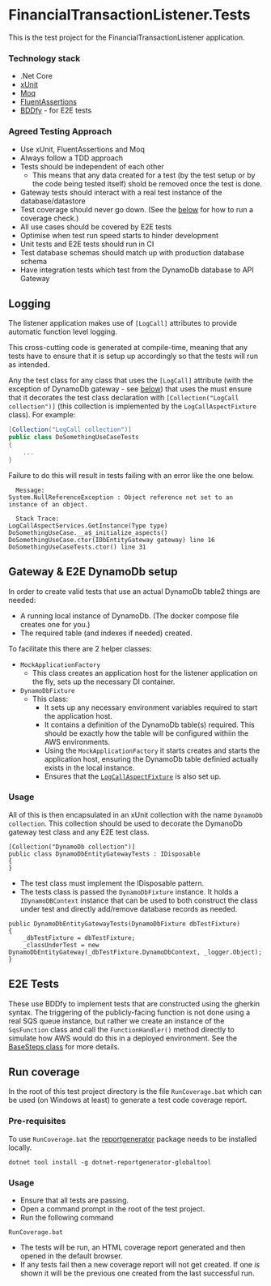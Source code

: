 # FinancialTransactionListener.Tests

This is the test project for the FinancialTransactionListener application.

### Technology stack

- .Net Core
- [xUnit](https://xunit.net/)
- [Moq](https://github.com/Moq/moq4/wiki/Quickstart)
- [FluentAssertions](https://fluentassertions.com/introduction)
- [BDDfy](https://github.com/TestStack/TestStack.BDDfy) - for E2E tests

### Agreed Testing Approach
- Use xUnit, FluentAssertions and Moq
- Always follow a TDD approach
- Tests should be independent of each other
  - This means that any data created for a test (by the test setup or by the code being tested itself) shold be removed once the test is done.
- Gateway tests should interact with a real test instance of the database/datastore
- Test coverage should never go down. (See the [below](#run-coverage) for how to run a coverage check.)
- All use cases should be covered by E2E tests
- Optimise when test run speed starts to hinder development
- Unit tests and E2E tests should run in CI
- Test database schemas should match up with production database schema
- Have integration tests which test from the DynamoDb database to API Gateway

## Logging
The listener application makes use of `[LogCall]` attributes to provide automatic function level logging.

This cross-cutting code is generated at compile-time, meaning that any tests have to ensure that it is setup up accordingly
so that the tests will run as intended.

Any the test class for any class that uses the `[LogCall]` attribute (with the exception of DynamoDb gateway - see [below](#Gateway-&-E2E-DynamoDb-setup))
that uses the must ensure that it decorates the test class declaration with `[Collection("LogCall collection")]`
(this collection is implemented by the `LogCallAspectFixture` class).
For example:
```csharp
[Collection("LogCall collection")]
public class DoSomethingUseCaseTests
{
    ...
}
```

Failure to do this will result in tests failing with an error like the one below.
```
  Message: 
System.NullReferenceException : Object reference not set to an instance of an object.

  Stack Trace: 
LogCallAspectServices.GetInstance(Type type)
DoSomethingUseCase.__a$_initialize_aspects()
DoSomethingUseCase.ctor(IDbEntityGateway gateway) line 16
DoSomethingUseCaseTests.ctor() line 31
```

## Gateway & E2E DynamoDb setup

In order to create valid tests that use an actual DynamoDb table2 things are needed:
- A running local instance of DynamoDb. (The docker compose file creates one for you.)
- The required table (and indexes if needed) created.

To facilitate this there are 2 helper classes:
- `MockApplicationFactory`
  - This class creates an application host for the listener application on the fly, sets up the necessary DI container.
- `DynamoDbFixture`
  - This class:
    - It sets up any necessary environment variables required to start the application host.
    - It contains a definition of the DynamoDb table(s) required. This should be exactly how the table will be configured withiin the AWS environments.
    - Using the `MockApplicationFactory` it starts creates and starts the application host, ensuring the DynamoDb table definied actually exists in the local instance.
    - Ensures that the [`LogCallAspectFixture`](#Logging) is also set up.

### Usage
All of this is then encapsulated in an xUnit collection with the name `DynamoDb collection`.
This collection should be used to decorate the DymanoDb gateway test class and any E2E test class.
```
[Collection("DynamoDb collection")]
public class DynamoDbEntityGatewayTests : IDisposable
{
}
```
- The test class must implement the IDisposable pattern.
- The tests class is passed the `DynamoDbFixture` instance. 
It holds a `IDynamoDBContext` instance that can be used to both construct the class under test and directly add/remove database records as needed.
```
public DynamoDbEntityGatewayTests(DynamoDbFixture dbTestFixture)
{
    _dbTestFixture = dbTestFixture;
    _classUnderTest = new DynamoDbEntityGateway(_dbTestFixture.DynamoDbContext, _logger.Object);
}
```

## E2E Tests
These use BDDfy to implement tests that are constructed using the gherkin syntax.
The triggering of the publicly-facing function is not done using a real SQS queue instance, but rather we create an instance of the `SqsFunction` class
and call the `FunctionHandler()` method directly to simulate how AWS would do this in a deployed environment.
See the [BaseSteps class](/FinancialTransactionListener.Tests/E2ETests/Steps/BaseSteps.cs) for more details.


## Run coverage
In the root of this test project directory is the file `RunCoverage.bat` which can be used (on Windows at least) to generate a test code coverage report.

### Pre-requisites
To use `RunCoverage.bat` the [reportgenerator](https://github.com/danielpalme/ReportGenerator) package needs to be installed locally.
```
dotnet tool install -g dotnet-reportgenerator-globaltool
```

### Usage
- Ensure that all tests are passing.
- Open a command prompt in the root of the test project.
- Run the following command 
```
RunCoverage.bat
```
- The tests will be run, an HTML coverage report generated and then opened in the default browser.
- If any tests fail then a new coverage report will not get created. If one _is_ shown it will be the previous one created from the last successful run.

